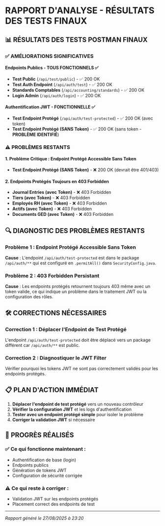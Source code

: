 # RAPPORT D'ANALYSE - RÉSULTATS DES TESTS FINAUX

## 📊 RÉSULTATS DES TESTS POSTMAN FINAUX

### ✅ **AMÉLIORATIONS SIGNIFICATIVES**

#### **Endpoints Publics - TOUS FONCTIONNELS** ✅
- **Test Public** (`/api/test/public`) - ✅ 200 OK
- **Test Auth Endpoint** (`/api/auth/test`) - ✅ 200 OK  
- **Standards Comptables** (`/api/accounting/standards`) - ✅ 200 OK
- **Login Admin** (`/api/auth/login`) - ✅ 200 OK

#### **Authentification JWT - FONCTIONNELLE** ✅
- **Test Endpoint Protégé** (`/api/auth/test-protected`) - ✅ 200 OK (avec token)
- **Test Endpoint Protégé (SANS Token)** - ✅ 200 OK (sans token - **PROBLÈME IDENTIFIÉ**)

### ⚠️ **PROBLÈMES RESTANTS**

#### **1. Problème Critique : Endpoint Protégé Accessible Sans Token**
- **Test Endpoint Protégé (SANS Token)** - ❌ 200 OK (devrait être 401/403)

#### **2. Endpoints Protégés Toujours en 403 Forbidden**
- **Journal Entries (avec Token)** - ❌ 403 Forbidden
- **Tiers (avec Token)** - ❌ 403 Forbidden
- **Employés RH (avec Token)** - ❌ 403 Forbidden
- **Actifs (avec Token)** - ❌ 403 Forbidden
- **Documents GED (avec Token)** - ❌ 403 Forbidden

## 🔍 **DIAGNOSTIC DES PROBLÈMES RESTANTS**

### **Problème 1 : Endpoint Protégé Accessible Sans Token**
**Cause** : L'endpoint `/api/auth/test-protected` est dans le package `/api/auth/**` qui est configuré en `.permitAll()` dans `SecurityConfig.java`.

### **Problème 2 : 403 Forbidden Persistant**
**Cause** : Les endpoints protégés retournent toujours 403 même avec un token valide, ce qui indique un problème dans le traitement JWT ou la configuration des rôles.

## 🛠️ **CORRECTIONS NÉCESSAIRES**

### **Correction 1 : Déplacer l'Endpoint de Test Protégé**
L'endpoint `/api/auth/test-protected` doit être déplacé vers un package différent car `/api/auth/**` est public.

### **Correction 2 : Diagnostiquer le JWT Filter**
Vérifier pourquoi les tokens JWT ne sont pas correctement validés pour les endpoints protégés.

## 📋 **PLAN D'ACTION IMMÉDIAT**

1. **Déplacer l'endpoint de test protégé** vers un nouveau contrôleur
2. **Vérifier la configuration JWT** et les logs d'authentification
3. **Tester avec un endpoint protégé simple** pour isoler le problème
4. **Corriger la validation JWT** si nécessaire

## 🎯 **PROGRÈS RÉALISÉS**

### ✅ **Ce qui fonctionne maintenant** :
- Authentification de base (login)
- Endpoints publics
- Génération de tokens JWT
- Configuration de sécurité corrigée

### ⚠️ **Ce qui reste à corriger** :
- Validation JWT sur les endpoints protégés
- Placement correct des endpoints de test

---
*Rapport généré le 27/08/2025 à 23:20*


